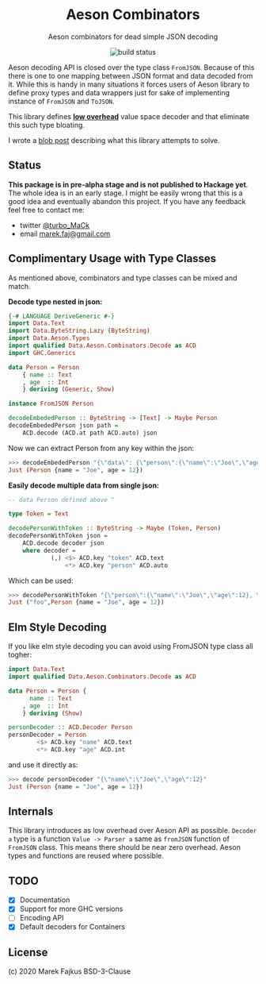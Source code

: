 <div align="center">
    <h1>Aeson Combinators</h1>
    <p>Aeson combinators for dead simple JSON decoding</p>
    <p>
        <img src="https://travis-ci.org/turboMaCk/aeson-combinators.svg?branch=master" alt="build status">
    </p>
</div>

Aeson decoding API is closed over the type class `FromJSON`.
Because of this there is one to one mapping between JSON
format and data decoded from it.
While this is handy in many situations it forces
users of Aeson library to define proxy types and
data wrappers just for sake of implementing instance
of `FromJSON` and `ToJSON`.

This library defines [**low overhead**](#internals) value space decoder
and that eliminate this such type bloating.

I wrote a [blob post](https://turbomack.github.io/posts/2020-02-21-value-space-decoding-for-aeson.html)
describing what this library attempts to solve.

## Status

**This package is in pre-alpha stage and is not published to Hackage yet**.
The whole idea is in an early stage. I might be easily wrong that this is a good idea
and eventually abandon this project. If you have any feedback feel free to contact me:

- twitter [@turbo_MaCk](https://twitter.com/turbo_MaCk)
- email marek.faj@gmail.com

## Complimentary Usage with Type Classes

As mentioned above, combinators and type classes can be mixed and match.


**Decode type nested in json:**

```haskell
{-# LANGUAGE DeriveGeneric #-}
import Data.Text
import Data.ByteString.Lazy (ByteString)
import Data.Aeson.Types
import qualified Data.Aeson.Combinators.Decode as ACD
import GHC.Generics

data Person = Person
    { name :: Text
    , age  :: Int
    } deriving (Generic, Show)

instance FromJSON Person

decodeEmbededPerson :: ByteString -> [Text] -> Maybe Person
decodeEmbededPerson json path =
    ACD.decode (ACD.at path ACD.auto) json
```

Now we can extract Person from any key within the json:

```haskell
>>> decodeEmbededPerson "{\"data\": {\"person\":{\"name\":\"Joe\",\"age\":12}}}" ["data", "person"]
Just (Person {name = "Joe", age = 12})
```

**Easily decode multiple data from single json:**

```haskell
-- data Person defined above ^

type Token = Text

decodePersonWithToken :: ByteString -> Maybe (Token, Person)
decodePersonWithToken json =
    ACD.decode decoder json
    where decoder =
            (,) <$> ACD.key "token" ACD.text
                <*> ACD.key "person" ACD.auto
```

Which can be used:

```haskell
>>> decodePersonWithToken "{\"person\":{\"name\":\"Joe\",\"age\":12}, \"token\": \"foo\"}"
Just ("foo",Person {name = "Joe", age = 12})
```

## Elm Style Decoding

If you like elm style decoding you can avoid using FromJSON type class all togher:

```haskell
import Data.Text
import qualified Data.Aeson.Combinators.Decode as ACD

data Person = Person {
      name :: Text
    , age  :: Int
    } deriving (Show)

personDecoder :: ACD.Decoder Person
personDecoder = Person
        <$> ACD.key "name" ACD.text
        <*> ACD.key "age" ACD.int
```

and use it directly as:

```haskell
>>> decode personDecoder "{\"name\":\"Joe\",\"age\":12}"
Just (Person {name = "Joe", age = 12})
```

## Internals

This library introduces as low overhead over Aeson API as possible.
`Decoder a` type is a function `Value -> Parser a` same as `fromJSON`
function of `FromJSON` class. This means there should be near zero overhead.
Aeson types and functions are reused where possible.

## TODO

- [x] Documentation
- [x] Support for more GHC versions
- [ ] Encoding API
- [x] Default decoders for Containers

## License

(c) 2020 Marek Fajkus
BSD-3-Clause
